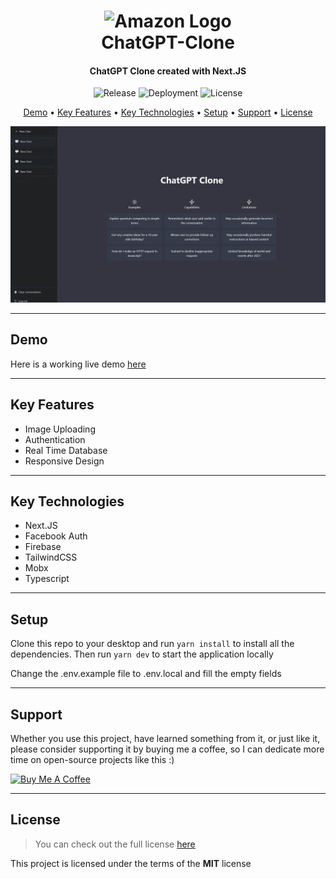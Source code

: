 <h1 align="center">
  <img width="200px" src="https://upload.wikimedia.org/wikipedia/commons/thumb/5/51/Facebook_f_logo_%282019%29.svg/1024px-Facebook_f_logo_%282019%29.svg.png" alt="Amazon Logo" />
  <br />
  ChatGPT-Clone
  <br />
</h1>

<h4 align="center">
   ChatGPT Clone created with Next.JS</a>
</h4>

<p align="center">
   <img src="https://img.shields.io/github/v/release/MartsTech/chatgpt-clone" alt="Release" />
   <img src="https://vercelbadge.vercel.app/api/MartsTech/chatgpt-clone" alt="Deployment" />
   <img src="https://img.shields.io/github/license/MartsTech/chatgpt-clone" alt="License" />
</p>

<p align="center">
  <a href="#demo">Demo</a> •
  <a href="#key-features">Key Features</a> •
  <a href="#key-technologies">Key Technologies</a> •
  <a href="#setup">Setup</a> •
  <a href="#support">Support</a> •
  <a href="#license">License</a>
</p>

![Homepage Screenshot](assets/home.jpg?raw=true 'Homepage Screenshot')

---

## Demo

Here is a working live demo [here](https://chatgpt-clone-martstech.vercel.app)

---

## Key Features

- Image Uploading
- Authentication
- Real Time Database
- Responsive Design

---

## Key Technologies

- Next.JS
- Facebook Auth
- Firebase
- TailwindCSS
- Mobx
- Typescript

---

## Setup

Clone this repo to your desktop and run `yarn install` to install all the dependencies.
Then run `yarn dev` to start the application locally

Change the .env.example file to .env.local and fill the empty fields

---

## Support

Whether you use this project, have learned something from it, or just like it, please consider supporting it by buying me a coffee, so I can dedicate more time on open-source projects like this :)

<a href="https://www.buymeacoffee.com/martstech" target="_blank">
  <img src="https://cdn.buymeacoffee.com/buttons/v2/default-yellow.png" alt="Buy Me A Coffee" height="60px" width="217px" />
</a>

---

## License

> You can check out the full license [here](https://github.com/MartsTech/chatgpt-clone/blob/main/LICENSE)

This project is licensed under the terms of the **MIT** license
